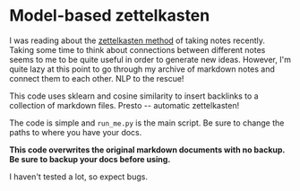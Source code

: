 # Model-based zettelkasten

I was reading about the [zettelkasten method](https://zettelkasten.de/) of
taking notes recently. Taking some time to think about connections between
different notes seems to me to be quite useful in order to generate new ideas.
However, I'm quite lazy at this point to go through my archive of markdown notes
and connect them to each other. NLP to the rescue!

This code uses sklearn and cosine similarity to insert backlinks to a collection of markdown files. Presto -- automatic zettelkasten!

The code is simple and `run_me.py` is the main script. Be sure to change the paths to where you have your docs.

**This code overwrites the original markdown documents with no backup. Be sure to backup your docs before using.**

I haven't tested a lot, so expect bugs.
